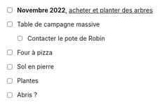 
- [ ] **Novembre 2022**, [acheter et planter des arbres ](https://www.retropomme.ch/)
- [ ] Table de campagne massive
	- [ ] Contacter le pote de Robin
- [ ] Four à pizza
- [ ] Sol en pierre
- [ ] Plantes
- [ ] Abris ?

